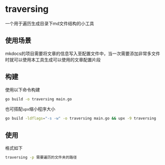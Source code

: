 # traversing

一个用于遍历生成目录下md文件结构的小工具

## 使用场景

mkdocs的项目需要将文章的信息写入至配置文件中，当一次需要添加非常多文件时就可以使用本工具生成可以使用的文章配置片段


## 构建

使用以下命令构建

```bash
go build -o traversing main.go
```

也可搭配`upx`缩小程序大小

```bash
go build -ldflags="-s -w" -o traversing main.go && upx -9 traversing
```


## 使用

格式如下

```bash
traversing -p 需要遍历的文件夹的路径
```
